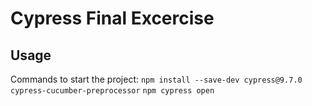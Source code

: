 # Cypress Final Excercise
## Usage
Commands to start the project:
```npm install --save-dev cypress@9.7.0 cypress-cucumber-preprocessor```
```npm cypress open```